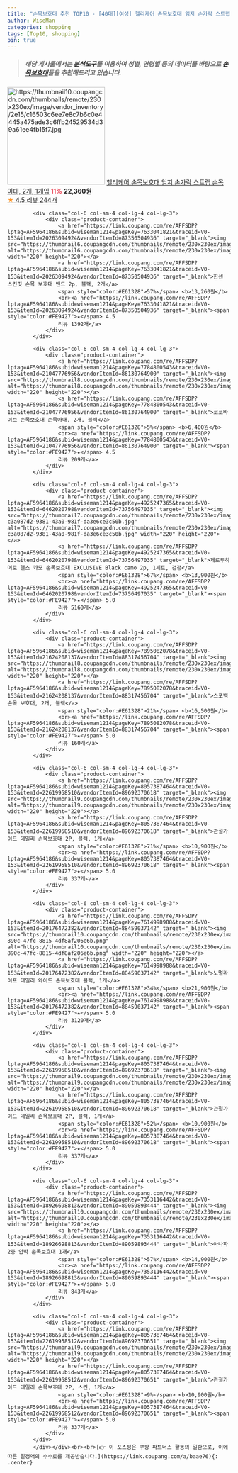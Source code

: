 ```yaml
---
title: "손목보호대 추천 TOP10 - [40대][여성] 헬리케어 손목보호대 엄지 손가락 스트랩 손목 아대, 2개, 1개입"
author: WiseMan
categories: shopping
tags: [Top10, shopping]
pin: true
---
```


> ##### 해당 게시물에서는 [**분석도구**](https://itemscout.io/)를 이용하여 **성별**, **연령별** 등의 데이터를 바탕으로 [**손목보호대**](https://link.coupang.com/a/baae76)들을 추천해드리고 있습니다.
<div class="container"><div class="row">
            <div class="col-6 col-sm-4 col-lg-4 col-lg-3">
                <div class="product-container">
                    <a href="https://link.coupang.com/re/AFFSDP?lptag=AF5964186&subid=wiseman1214&pageKey=7762259300&traceid=V0-153&itemId=20934831118&vendorItemId=88005683322" target="_blank"><img src="https://thumbnail10.coupangcdn.com/thumbnails/remote/230x230ex/image/vendor_inventory/2e15/c16503c6ee7e8c7b6c0e4445a475ade3c6ffb24529534d39a61ee4fb15f7.jpg" alt="https://thumbnail10.coupangcdn.com/thumbnails/remote/230x230ex/image/vendor_inventory/2e15/c16503c6ee7e8c7b6c0e4445a475ade3c6ffb24529534d39a61ee4fb15f7.jpg" width="220" height="220"></a>
                    <a href="https://link.coupang.com/re/AFFSDP?lptag=AF5964186&subid=wiseman1214&pageKey=7762259300&traceid=V0-153&itemId=20934831118&vendorItemId=88005683322" target="_blank">헬리케어 손목보호대 엄지 손가락 스트랩 손목 아대, 2개, 1개입</a>
                    <span style="color:#E61328">11%</span> <b>22,360원</b>
                    <br><a href="https://link.coupang.com/re/AFFSDP?lptag=AF5964186&subid=wiseman1214&pageKey=7762259300&traceid=V0-153&itemId=20934831118&vendorItemId=88005683322" target="_blank"><span style="color:#FE9427">★</span> 4.5
                    리뷰 244개</a>
                </div>
            </div>
            
            <div class="col-6 col-sm-4 col-lg-4 col-lg-3">
                <div class="product-container">
                    <a href="https://link.coupang.com/re/AFFSDP?lptag=AF5964186&subid=wiseman1214&pageKey=7633041821&traceid=V0-153&itemId=20263094924&vendorItemId=87350504936" target="_blank"><img src="https://thumbnail6.coupangcdn.com/thumbnails/remote/230x230ex/image/vendor_inventory/e57e/ccd4e08629e7d4bd297012539da9a60e6dfa18b155bf5b0708cd797657c6.png" alt="https://thumbnail6.coupangcdn.com/thumbnails/remote/230x230ex/image/vendor_inventory/e57e/ccd4e08629e7d4bd297012539da9a60e6dfa18b155bf5b0708cd797657c6.png" width="220" height="220"></a>
                    <a href="https://link.coupang.com/re/AFFSDP?lptag=AF5964186&subid=wiseman1214&pageKey=7633041821&traceid=V0-153&itemId=20263094924&vendorItemId=87350504936" target="_blank">한센 스킨핏 손목 보호대 밴드 2p, 블랙, 2개</a>
                    <span style="color:#E61328">57%</span> <b>13,260원</b>
                    <br><a href="https://link.coupang.com/re/AFFSDP?lptag=AF5964186&subid=wiseman1214&pageKey=7633041821&traceid=V0-153&itemId=20263094924&vendorItemId=87350504936" target="_blank"><span style="color:#FE9427">★</span> 4.5
                    리뷰 1392개</a>
                </div>
            </div>
            
            <div class="col-6 col-sm-4 col-lg-4 col-lg-3">
                <div class="product-container">
                    <a href="https://link.coupang.com/re/AFFSDP?lptag=AF5964186&subid=wiseman1214&pageKey=7784800543&traceid=V0-153&itemId=21047776956&vendorItemId=86130764900" target="_blank"><img src="https://thumbnail8.coupangcdn.com/thumbnails/remote/230x230ex/image/vendor_inventory/cf5a/283dc66b12f238589fa396607f7021a7f3424c6fe4f32e39b4a98ab5259e.jpg" alt="https://thumbnail8.coupangcdn.com/thumbnails/remote/230x230ex/image/vendor_inventory/cf5a/283dc66b12f238589fa396607f7021a7f3424c6fe4f32e39b4a98ab5259e.jpg" width="220" height="220"></a>
                    <a href="https://link.coupang.com/re/AFFSDP?lptag=AF5964186&subid=wiseman1214&pageKey=7784800543&traceid=V0-153&itemId=21047776956&vendorItemId=86130764900" target="_blank">코코바이브 손목보호대 손목아대, 2개, 블랙</a>
                    <span style="color:#E61328">5%</span> <b>6,400원</b>
                    <br><a href="https://link.coupang.com/re/AFFSDP?lptag=AF5964186&subid=wiseman1214&pageKey=7784800543&traceid=V0-153&itemId=21047776956&vendorItemId=86130764900" target="_blank"><span style="color:#FE9427">★</span> 4.5
                    리뷰 209개</a>
                </div>
            </div>
            
            <div class="col-6 col-sm-4 col-lg-4 col-lg-3">
                <div class="product-container">
                    <a href="https://link.coupang.com/re/AFFSDP?lptag=AF5964186&subid=wiseman1214&pageKey=4925247365&traceid=V0-153&itemId=6462020798&vendorItemId=73756497035" target="_blank"><img src="https://thumbnail7.coupangcdn.com/thumbnails/remote/230x230ex/image/retail/images/1324590835693821-c3a087d2-9381-43a0-981f-da3e6ce3c50b.jpg" alt="https://thumbnail7.coupangcdn.com/thumbnails/remote/230x230ex/image/retail/images/1324590835693821-c3a087d2-9381-43a0-981f-da3e6ce3c50b.jpg" width="220" height="220"></a>
                    <a href="https://link.coupang.com/re/AFFSDP?lptag=AF5964186&subid=wiseman1214&pageKey=4925247365&traceid=V0-153&itemId=6462020798&vendorItemId=73756497035" target="_blank">제로투히어로 헬스 카모 손목보호대 EXCLUSIVE Black camo 2p, 1세트, 검정</a>
                    <span style="color:#E61328">67%</span> <b>13,900원</b>
                    <br><a href="https://link.coupang.com/re/AFFSDP?lptag=AF5964186&subid=wiseman1214&pageKey=4925247365&traceid=V0-153&itemId=6462020798&vendorItemId=73756497035" target="_blank"><span style="color:#FE9427">★</span> 5.0
                    리뷰 5160개</a>
                </div>
            </div>
            
            <div class="col-6 col-sm-4 col-lg-4 col-lg-3">
                <div class="product-container">
                    <a href="https://link.coupang.com/re/AFFSDP?lptag=AF5964186&subid=wiseman1214&pageKey=7895082078&traceid=V0-153&itemId=21624208137&vendorItemId=88317456704" target="_blank"><img src="https://thumbnail8.coupangcdn.com/thumbnails/remote/230x230ex/image/vendor_inventory/5af8/fdf7c077c378823e754177b1fa486a942e8d1c98956a496cb3ece058835f.jpg" alt="https://thumbnail8.coupangcdn.com/thumbnails/remote/230x230ex/image/vendor_inventory/5af8/fdf7c077c378823e754177b1fa486a942e8d1c98956a496cb3ece058835f.jpg" width="220" height="220"></a>
                    <a href="https://link.coupang.com/re/AFFSDP?lptag=AF5964186&subid=wiseman1214&pageKey=7895082078&traceid=V0-153&itemId=21624208137&vendorItemId=88317456704" target="_blank">스포백 손목 보호대, 2개, 블랙</a>
                    <span style="color:#E61328">21%</span> <b>16,500원</b>
                    <br><a href="https://link.coupang.com/re/AFFSDP?lptag=AF5964186&subid=wiseman1214&pageKey=7895082078&traceid=V0-153&itemId=21624208137&vendorItemId=88317456704" target="_blank"><span style="color:#FE9427">★</span> 5.0
                    리뷰 160개</a>
                </div>
            </div>
            
            <div class="col-6 col-sm-4 col-lg-4 col-lg-3">
                <div class="product-container">
                    <a href="https://link.coupang.com/re/AFFSDP?lptag=AF5964186&subid=wiseman1214&pageKey=8057387464&traceid=V0-153&itemId=22619958510&vendorItemId=89692370618" target="_blank"><img src="https://thumbnail9.coupangcdn.com/thumbnails/remote/230x230ex/image/vendor_inventory/5a3c/e19c96ade3fc13734e4a89cb92ed3119b6153cf88a6abe504e10fa648926.png" alt="https://thumbnail9.coupangcdn.com/thumbnails/remote/230x230ex/image/vendor_inventory/5a3c/e19c96ade3fc13734e4a89cb92ed3119b6153cf88a6abe504e10fa648926.png" width="220" height="220"></a>
                    <a href="https://link.coupang.com/re/AFFSDP?lptag=AF5964186&subid=wiseman1214&pageKey=8057387464&traceid=V0-153&itemId=22619958510&vendorItemId=89692370618" target="_blank">관절가이드 데일리 손목보호대 2P, 블랙, 1개</a>
                    <span style="color:#E61328">71%</span> <b>10,900원</b>
                    <br><a href="https://link.coupang.com/re/AFFSDP?lptag=AF5964186&subid=wiseman1214&pageKey=8057387464&traceid=V0-153&itemId=22619958510&vendorItemId=89692370618" target="_blank"><span style="color:#FE9427">★</span> 5.0
                    리뷰 337개</a>
                </div>
            </div>
            
            <div class="col-6 col-sm-4 col-lg-4 col-lg-3">
                <div class="product-container">
                    <a href="https://link.coupang.com/re/AFFSDP?lptag=AF5964186&subid=wiseman1214&pageKey=7614998988&traceid=V0-153&itemId=20176472382&vendorItemId=88459037142" target="_blank"><img src="https://thumbnail10.coupangcdn.com/thumbnails/remote/230x230ex/image/retail/images/2024/01/23/14/7/6b49a1c0-890c-47fc-8815-4df8af206e6b.png" alt="https://thumbnail10.coupangcdn.com/thumbnails/remote/230x230ex/image/retail/images/2024/01/23/14/7/6b49a1c0-890c-47fc-8815-4df8af206e6b.png" width="220" height="220"></a>
                    <a href="https://link.coupang.com/re/AFFSDP?lptag=AF5964186&subid=wiseman1214&pageKey=7614998988&traceid=V0-153&itemId=20176472382&vendorItemId=88459037142" target="_blank">노멀라이프 데일리 와이드 손목보호대 블랙, 1개</a>
                    <span style="color:#E61328">34%</span> <b>21,900원</b>
                    <br><a href="https://link.coupang.com/re/AFFSDP?lptag=AF5964186&subid=wiseman1214&pageKey=7614998988&traceid=V0-153&itemId=20176472382&vendorItemId=88459037142" target="_blank"><span style="color:#FE9427">★</span> 5.0
                    리뷰 3120개</a>
                </div>
            </div>
            
            <div class="col-6 col-sm-4 col-lg-4 col-lg-3">
                <div class="product-container">
                    <a href="https://link.coupang.com/re/AFFSDP?lptag=AF5964186&subid=wiseman1214&pageKey=8057387464&traceid=V0-153&itemId=22619958510&vendorItemId=89692370618" target="_blank"><img src="https://thumbnail9.coupangcdn.com/thumbnails/remote/230x230ex/image/vendor_inventory/5a3c/e19c96ade3fc13734e4a89cb92ed3119b6153cf88a6abe504e10fa648926.png" alt="https://thumbnail9.coupangcdn.com/thumbnails/remote/230x230ex/image/vendor_inventory/5a3c/e19c96ade3fc13734e4a89cb92ed3119b6153cf88a6abe504e10fa648926.png" width="220" height="220"></a>
                    <a href="https://link.coupang.com/re/AFFSDP?lptag=AF5964186&subid=wiseman1214&pageKey=8057387464&traceid=V0-153&itemId=22619958510&vendorItemId=89692370618" target="_blank">관절가이드 데일리 손목보호대 2P, 블랙, 1개</a>
                    <span style="color:#E61328">52%</span> <b>10,900원</b>
                    <br><a href="https://link.coupang.com/re/AFFSDP?lptag=AF5964186&subid=wiseman1214&pageKey=8057387464&traceid=V0-153&itemId=22619958510&vendorItemId=89692370618" target="_blank"><span style="color:#FE9427">★</span> 5.0
                    리뷰 337개</a>
                </div>
            </div>
            
            <div class="col-6 col-sm-4 col-lg-4 col-lg-3">
                <div class="product-container">
                    <a href="https://link.coupang.com/re/AFFSDP?lptag=AF5964186&subid=wiseman1214&pageKey=7353116442&traceid=V0-153&itemId=18926698813&vendorItemId=89059893444" target="_blank"><img src="https://thumbnail10.coupangcdn.com/thumbnails/remote/230x230ex/image/vendor_inventory/c24b/1138a1c47c2a5fdce3e90ae263ee73ff6991bf8d1927d953728a5b1a6ab8.jpg" alt="https://thumbnail10.coupangcdn.com/thumbnails/remote/230x230ex/image/vendor_inventory/c24b/1138a1c47c2a5fdce3e90ae263ee73ff6991bf8d1927d953728a5b1a6ab8.jpg" width="220" height="220"></a>
                    <a href="https://link.coupang.com/re/AFFSDP?lptag=AF5964186&subid=wiseman1214&pageKey=7353116442&traceid=V0-153&itemId=18926698813&vendorItemId=89059893444" target="_blank">아나파 2중 압박 손목보호대 1개</a>
                    <span style="color:#E61328">57%</span> <b>14,900원</b>
                    <br><a href="https://link.coupang.com/re/AFFSDP?lptag=AF5964186&subid=wiseman1214&pageKey=7353116442&traceid=V0-153&itemId=18926698813&vendorItemId=89059893444" target="_blank"><span style="color:#FE9427">★</span> 5.0
                    리뷰 843개</a>
                </div>
            </div>
            
            <div class="col-6 col-sm-4 col-lg-4 col-lg-3">
                <div class="product-container">
                    <a href="https://link.coupang.com/re/AFFSDP?lptag=AF5964186&subid=wiseman1214&pageKey=8057387464&traceid=V0-153&itemId=22619958512&vendorItemId=89692370651" target="_blank"><img src="https://thumbnail9.coupangcdn.com/thumbnails/remote/230x230ex/image/vendor_inventory/5a3c/e19c96ade3fc13734e4a89cb92ed3119b6153cf88a6abe504e10fa648926.png" alt="https://thumbnail9.coupangcdn.com/thumbnails/remote/230x230ex/image/vendor_inventory/5a3c/e19c96ade3fc13734e4a89cb92ed3119b6153cf88a6abe504e10fa648926.png" width="220" height="220"></a>
                    <a href="https://link.coupang.com/re/AFFSDP?lptag=AF5964186&subid=wiseman1214&pageKey=8057387464&traceid=V0-153&itemId=22619958512&vendorItemId=89692370651" target="_blank">관절가이드 데일리 손목보호대 2P, 스킨, 1개</a>
                    <span style="color:#E61328">9%</span> <b>10,900원</b>
                    <br><a href="https://link.coupang.com/re/AFFSDP?lptag=AF5964186&subid=wiseman1214&pageKey=8057387464&traceid=V0-153&itemId=22619958512&vendorItemId=89692370651" target="_blank"><span style="color:#FE9427">★</span> 5.0
                    리뷰 337개</a>
                </div>
            </div>
            </div></div><br><br>[👉 이 포스팅은 쿠팡 파트너스 활동의 일환으로, 이에 따른 일정액의 수수료를 제공받습니다.](https://link.coupang.com/a/baae76){: .center}